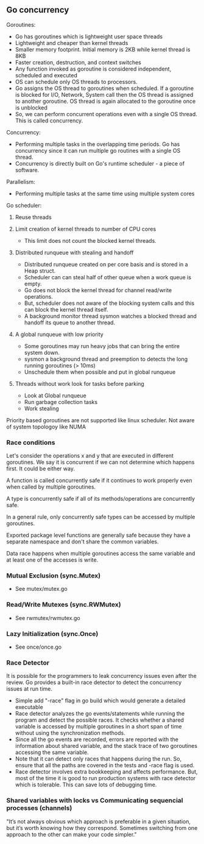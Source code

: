 ## Go concurrency

Goroutines:

  - Go has goroutines which is lightweight user space threads
  - Lightweight and cheaper than kernel threads
  - Smaller memory footprint. Initial memory is 2KB while kernel thread is 8KB
  - Faster creation, destruction, and context switches
  - Any function invoked as goroutine is considered independent, scheduled
    and executed
  - OS can schedule only OS threads to processors.
  - Go assigns the OS thread to goroutines when scheduled. If a goroutine is
    blocked for I/O, Network, System call then the OS thread is assigned to
    another goroutine. OS thread is again allocated to the goroutine once is
    unblocked
  - So, we can perform concurrent operations even with a single OS thread.
    This is called concurrency.

Concurrency:
  - Performing multiple tasks in the overlapping time periods. Go has
    concurrency since it can run multiple go routines with a single OS thread.
  - Concurrency is directly built on Go's runtime scheduler - a piece of software.

Parallelism:
  - Performing multiple tasks at the same time using multiple system cores

Go scheduler:

 1. Reuse threads

 2. Limit creation of kernel threads to number of CPU cores
    - This limit does not count the blocked kernel threads.

 3. Distributed runqueue with stealing and handoff
    - Distributed runqueue created on per core basis and is stored in a Heap struct.
    - Scheduler can can steal half of other queue when a work queue is empty.
    - Go does not block the kernel thread for channel read/write operations.
    - But, scheduler does not aware of the blocking system calls and this
    can block the kernel thread itself.
    - A background monitor thread sysmon watches a blocked thread and handoff its queue to another thread.

 4. A global runqueue with low priority
    - Some goroutines may run heavy jobs that can bring the entire system down.
    - sysmon a background thread and preemption to detects the long running goroutines (> 10ms)
    - Unschedule them when possible and put in global runqueue

 5. Threads without work look for tasks before parking
    - Look at Global runqueue
    - Run garbage collection tasks
    - Work stealing

Priority based goroutines are not supported like linux scheduler.
Not aware of system topologoy like NUMA

### Race conditions

Let's consider the operations x and y that are executed in different goroutines.
We say it is concurrent if we can not determine which happens first. It could be either way.

A function is called concurrently safe if it continues to work properly even when called by
multiple goroutines.

A type is concurrently safe if all of its methods/operations are concurrently safe.

In a general rule, only concurrently safe types can be accessed by multiple goroutines.

Exported package level functions are generally safe because they have a separate namespace and
don't share the common variables.

Data race happens when multiple goroutines access the same variable and at least one of the
accesses is write.

### Mutual Exclusion (sync.Mutex)
- See mutex/mutex.go

### Read/Write Mutexes (sync.RWMutex)
- See rwmutex/rwmutex.go

### Lazy Initialization (sync.Once)
- See once/once.go

### Race Detector
It is possible for the programmers to leak concurrency issues even after the review. Go provides
a built-in race detector to detect the concurrency issues at run time.

- Simple add "-race" flag in go build which would generate a detailed executable
- Race detector analyzes the go events/statements while running the program and detect the
  possible races. It checks whether a shared variable is accessed by multiple goroutines in
  a short span of time without using the synchronization methods.
- Since all the go events are recorded, errors are reported with the information about shared
  variable, and the stack trace of two goroutines accessing the same variable.
- Note that it can detect only races that happens during the run. So, ensure that all the paths
  are covered in the tests and -race flag is used.
- Race detector involves extra bookkeeping and affects performance. But, most of the time it is
  good to run production systems with race detector which is tolerable. This can save lots of
  debugging time.

### Shared variables with locks vs Communicating sequencial processes (channels)

"It’s not always obvious which approach is preferable in a given situation, but it’s worth
knowing how they correspond. Sometimes switching from one approach to the other can
make your code simpler."